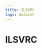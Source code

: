 ```yaml
---
title: ILSVRC
tags: dataset 
---
```


# ILSVRC






















































































